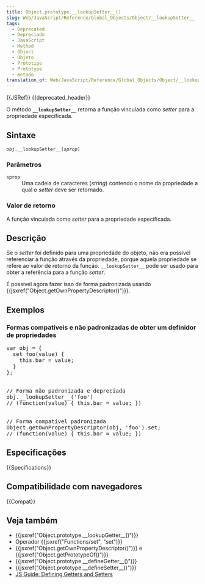 ```yaml
---
title: Object.prototype.__lookupSetter__()
slug: Web/JavaScript/Reference/Global_Objects/Object/__lookupSetter__
tags:
  - Deprecated
  - Depreciado
  - JavaScript
  - Method
  - Object
  - Objeto
  - Prototipo
  - Prototype
  - metodo
translation_of: Web/JavaScript/Reference/Global_Objects/Object/__lookupSetter__
---
```

<div>{{JSRef}} {{deprecated_header}}</div>

<p>O método <code><strong>__lookupSetter__</strong></code> retorna a função vinculada como <em>setter</em> para a propriedade especificada.</p>

<h2 id="Sintaxe">Sintaxe</h2>

<pre class="syntaxbox notranslate"><code><var>obj</var>.__lookupSetter__(<var>sprop</var>)</code></pre>

<h3 id="Parâmetros">Parâmetros</h3>

<dl>
 <dt><code>sprop</code></dt>
 <dd>Uma cadeia de caracteres (<em>string</em>) contendo o nome da propriedade a qual o <em>setter</em> deve ser retornado.</dd>
</dl>

<h3 id="Valor_de_retorno">Valor de retorno</h3>

<p>A função vinculada como <em>setter</em> para a propriedade especificada.</p>

<h2 id="Descrição">Descrição</h2>

<p>Se o <em>setter</em> foi definido para uma propriedade do objeto, não era possível referenciar a função através da propriedade, porque aquela propriedade se refere ao valor de retorno da função. <code>__lookupSetter__</code> pode ser usado para obter a referência para a função <em>setter</em>.</p>

<p>É possível agora fazer isso de forma padronizada usando {{jsxref("Object.getOwnPropertyDescriptor()")}}.</p>

<h2 id="Exemplos">Exemplos</h2>

<h3 id="Formas_compatíveis_e_não_padronizadas_de_obter_um_definidor_de_propriedades">Formas compatíveis e não padronizadas de obter um definidor de propriedades</h3>

<pre class="brush: js notranslate">var obj = {
  set foo(value) {
    this.bar = value;
  }
};


// Forma não padronizada e depreciada
obj.__lookupSetter__('foo')
// (function(value) { this.bar = value; })


// Forma compatível padronizada
Object.getOwnPropertyDescriptor(obj, 'foo').set;
// (function(value) { this.bar = value; })
</pre>

<h2 id="Especificações">Especificações</h2>

{{Specifications}}

<h2 id="Browser_compatibility">Compatibilidade com navegadores</h2>

{{Compat}}

<h2 id="Veja_também">Veja também</h2>

<ul>
 <li>{{jsxref("Object.prototype.__lookupGetter__()")}}</li>
 <li>Operador {{jsxref("Functions/set", "set")}}</li>
 <li>{{jsxref("Object.getOwnPropertyDescriptor()")}} e {{jsxref("Object.getPrototypeOf()")}}</li>
 <li>{{jsxref("Object.prototype.__defineGetter__()")}}</li>
 <li>{{jsxref("Object.prototype.__defineSetter__()")}}</li>
 <li><a href="/en-US/docs/Web/JavaScript/Guide/Working_with_Objects#Defining_getters_and_setters">JS Guide: Defining Getters and Setters</a></li>
</ul>
